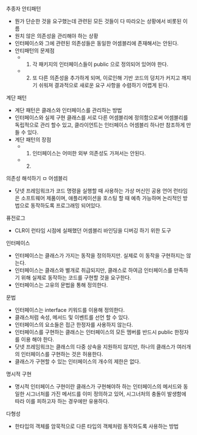추종자 안티패턴
 - 뭔가 단순한 것을 요구했는데 관련된 모든 것들이 다 따라오는 상황에서 비롯된 이름
 - 원치 않은 의존성을 관리해야 하는 상황
 - 인터페이스와 그에 관련된 의존성들은 동일한 어셈블리에 존재해서는 안된다.
 - 안티패턴의 문제점 
   - 1. 각 패키지의 인터페이스들이 public 으로 정의되어 있어야 한다.
   - 2. 또 다른 의존성을 추가하게 되며, 이로인해 기반 코드의 덩치가 커지고 깨지기 쉬워져 결과적으로 새로운 요구 사항을 수렴하기 어렵게 된다.

계단 패턴
 - 계단 패턴은 클래스와 인터페이스를 관리하는 방법
 - 인터페이스와 실제 구현 클래스를 서로 다른 어셈블리에 정의함으로써 어셈블리를 독립적으로 관리 할수 있고,
   클라이언트는 인터페이스 어셈블리 하나만 참조하게 만들 수 있다.
 - 계단 패턴의 장점
   - 1. 인터페이스는 어떠한 외부 의존성도 가져서는 안된다.
   - 2. 
   
의존성 해석하기
 ㅁ 어셈블리
   - 닷넷 프레임워크가 코드 명령을 실행할 때 사용하는 가상 머신인 공용 언어 런타임은 소프트웨어 제품이며, 
     애플리케이션을 호스팅 할 때 예측 가능하며 논리적인 방법으로 동작하도록 프로그래밍 되어있다.
   
 퓨전로그
 - CLR이 런타임 시점에 실패했던 어셈블리 바인딩을 디버깅 하기 위한 도구
 
 
인터페이스
 - 인터페이스는 클래스가 가지는 동작을 정의하지만. 실제로 이 동작을 구현하지는 않는다.
 - 인터페이스는 클래스와 별개로 취급되지만, 클래스로 하여금 인터페이스를 만족하기 위해 실제로 동작하는 코드를 구현할 것을 요구한다.
 - 인터페이스는 고유의 문법을 통해 정의한다.
 
 문법
  - 인터페이스는 interface 키워드를 이용해 정의한다.
  - 클래스처럼 속성, 메서드 및 이벤트를 선언 할 수 있다.
  - 인터페이스의 요소들은 접근 한정자를 사용하지 않는다.
  - 인터페이스를 구현하는 클래스는 인터페이스의 모든 멤버를 반드시 public 한정자를 이용 해야 한다.
  - 닷넷 프레임워크는 클래스의 다중 상속을 지원하지 않지만, 하나의 클래스가 여러개의 인터페이스를 구현하는 것은 허용한다.
  - 클래스가 구현할 수 있는 인터페이스의 개수의 제한은 없다.

 
 명시적 구현
  - 명시적 인터페이스 구현이란 클래스가 구현해야하 하는 인터페이스의 메서드와 동일한 시그너처를 가진 메서드를 이미 정의하고 있어, 시그너처의 충돌이 발생함에 따라
이를 피하고자 하는 경우에만 유용하다.
  

 다형성
  - 한타입의 객체를 암묵적으로 다른 타입의 객체처럼 동작하도록 사용하는 방법
  
  
  